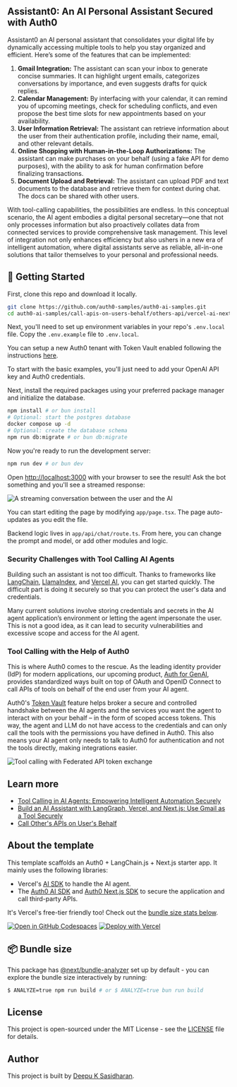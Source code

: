 ## Assistant0: An AI Personal Assistant Secured with Auth0

Assistant0 an AI personal assistant that consolidates your digital life by dynamically accessing multiple tools to help you stay organized and efficient. Here’s some of the features that can be implemented:

1. **Gmail Integration:** The assistant can scan your inbox to generate concise summaries. It can highlight urgent emails, categorizes conversations by importance, and even suggests drafts for quick replies.
2. **Calendar Management:** By interfacing with your calendar, it can remind you of upcoming meetings, check for scheduling conflicts, and even propose the best time slots for new appointments based on your availability.
3. **User Information Retrieval:** The assistant can retrieve information about the user from their authentication profile, including their name, email, and other relevant details.
4. **Online Shopping with Human-in-the-Loop Authorizations:** The assistant can make purchases on your behalf (using a fake API for demo purposes), with the ability to ask for human confirmation before finalizing transactions.
5. **Document Upload and Retrieval:** The assistant can upload PDF and text documents to the database and retrieve them for context during chat. The docs can be shared with other users.

With tool-calling capabilities, the possibilities are endless. In this conceptual scenario, the AI agent embodies a digital personal secretary—one that not only processes information but also proactively collates data from connected services to provide comprehensive task management. This level of integration not only enhances efficiency but also ushers in a new era of intelligent automation, where digital assistants serve as reliable, all-in-one solutions that tailor themselves to your personal and professional needs.

## 🚀 Getting Started

First, clone this repo and download it locally.

```bash
git clone https://github.com/auth0-samples/auth0-ai-samples.git
cd auth0-ai-samples/call-apis-on-users-behalf/others-api/vercel-ai-next-js
```

Next, you'll need to set up environment variables in your repo's `.env.local` file. Copy the `.env.example` file to `.env.local`.

You can setup a new Auth0 tenant with Token Vault enabled following the instructions [here](https://auth0.com/ai/docs/call-others-apis-on-users-behalf).

To start with the basic examples, you'll just need to add your OpenAI API key and Auth0 credentials.

Next, install the required packages using your preferred package manager and initialize the database.

```bash
npm install # or bun install
# Optional: start the postgres database
docker compose up -d
# Optional: create the database schema
npm run db:migrate # or bun db:migrate
```

Now you're ready to run the development server:

```bash
npm run dev # or bun dev
```

Open [http://localhost:3000](http://localhost:3000) with your browser to see the result! Ask the bot something and you'll see a streamed response:

![A streaming conversation between the user and the AI](./public/images/home-page.png)

You can start editing the page by modifying `app/page.tsx`. The page auto-updates as you edit the file.

Backend logic lives in `app/api/chat/route.ts`. From here, you can change the prompt and model, or add other modules and logic.

### Security Challenges with Tool Calling AI Agents

Building such an assistant is not too difficult. Thanks to frameworks like [LangChain](https://www.langchain.com/), [LlamaIndex](https://www.llamaindex.ai/), and [Vercel AI](https://vercel.com/ai), you can get started quickly. The difficult part is doing it securely so that you can protect the user's data and credentials.

Many current solutions involve storing credentials and secrets in the AI agent application’s environment or letting the agent impersonate the user. This is not a good idea, as it can lead to security vulnerabilities and excessive scope and access for the AI agent.

### Tool Calling with the Help of Auth0

This is where Auth0 comes to the rescue. As the leading identity provider (IdP) for modern applications, our upcoming product, [Auth for GenAI](https://a0.to/ai-content), provides standardized ways built on top of OAuth and OpenID Connect to call APIs of tools on behalf of the end user from your AI agent.

Auth0's [Token Vault](https://auth0.com/docs/secure/tokens/token-vault) feature helps broker a secure and controlled handshake between the AI agents and the services you want the agent to interact with on your behalf – in the form of scoped access tokens. This way, the agent and LLM do not have access to the credentials and can only call the tools with the permissions you have defined in Auth0. This also means your AI agent only needs to talk to Auth0 for authentication and not the tools directly, making integrations easier.

![Tool calling with Federated API token exchange](https://images.ctfassets.net/23aumh6u8s0i/1gY1jvDgZHSfRloc4qVumu/d44bb7102c1e858e5ac64dea324478fe/tool-calling-with-federated-api-token-exchange.jpg)

## Learn more

- [Tool Calling in AI Agents: Empowering Intelligent Automation Securely](https://auth0.com/blog/genai-tool-calling-intro/)
- [Build an AI Assistant with LangGraph, Vercel, and Next.js: Use Gmail as a Tool Securely](https://auth0.com/blog/genai-tool-calling-build-agent-that-calls-gmail-securely-with-langgraph-vercelai-nextjs/)
- [Call Other's APIs on User's Behalf](https://auth0.com/ai/docs/call-others-apis-on-users-behalf)

## About the template

This template scaffolds an Auth0 + LangChain.js + Next.js starter app. It mainly uses the following libraries:

- Vercel's [AI SDK](https://github.com/vercel-labs/ai) to handle the AI agent.
- The [Auth0 AI SDK](https://github.com/auth0-lab/auth0-ai-js) and [Auth0 Next.js SDK](https://github.com/auth0/nextjs-auth0) to secure the application and call third-party APIs.

It's Vercel's free-tier friendly too! Check out the [bundle size stats below](#-bundle-size).

[![Open in GitHub Codespaces](https://github.com/codespaces/badge.svg)](https://codespaces.new/oktadev/auth0-assistant0)
[![Deploy with Vercel](https://vercel.com/button)](https://vercel.com/new/clone?repository-url=https%3A%2F%2Fgithub.com%2Foktadev%2Fauth0-assistant0)

## 📦 Bundle size

This package has [@next/bundle-analyzer](https://www.npmjs.com/package/@next/bundle-analyzer) set up by default - you can explore the bundle size interactively by running:

```bash
$ ANALYZE=true npm run build # or $ ANALYZE=true bun run build
```

## License

This project is open-sourced under the MIT License - see the [LICENSE](LICENSE) file for details.

## Author

This project is built by [Deepu K Sasidharan](https://github.com/deepu105).
